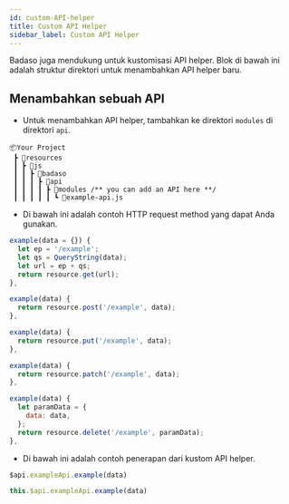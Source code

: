 ```yaml
---
id: custom-API-helper
title: Custom API Helper
sidebar_label: Custom API Helper
---
```


Badaso juga mendukung untuk kustomisasi API helper. Blok di bawah ini adalah struktur direktori untuk menambahkan API helper baru.

## Menambahkan sebuah API

- Untuk menambahkan API helper, tambahkan ke direktori `modules` di direktori `api`.

```
📦Your Project
 ┣ 📂resources
 ┃ ┣ 📂js
 ┃ ┃ ┣ 📂badaso
 ┃ ┃ ┃ ┣ 📂api
 ┃ ┃ ┃ ┃ ┣ 📂modules /** you can add an API here **/
 ┃ ┃ ┃ ┃ ┃ ┗ 📜example-api.js
```

- Di bawah ini adalah contoh HTTP request method yang dapat Anda gunakan.

<!--DOCUSAURUS_CODE_TABS-->
<!--GET-->
```js
example(data = {}) {
  let ep = '/example';
  let qs = QueryString(data);
  let url = ep + qs;
  return resource.get(url);
},
```
<!--POST-->
```js
example(data) {
  return resource.post('/example', data);
},
```
<!--PUT-->
```js
example(data) {
  return resource.put('/example', data);
},
```
<!--PATCH-->
```js
example(data) {
  return resource.patch('/example', data);
},
```
<!--DELETE-->
```js
example(data) {
  let paramData = {
    data: data,
  };
  return resource.delete('/example', paramData);
},
```
<!--END_DOCUSAURUS_CODE_TABS-->

- Di bawah ini adalah contoh penerapan dari kustom API helper.

<!--DOCUSAURUS_CODE_TABS-->
<!--Template-->
```js
$api.exampleApi.example(data)
```
<!--Script-->
```js
this.$api.exampleApi.example(data)
```
<!--END_DOCUSAURUS_CODE_TABS-->